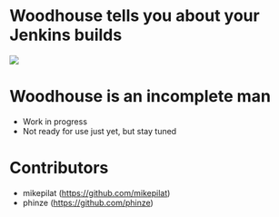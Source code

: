 # Woodhouse tells you about your Jenkins builds

<img src="http://26.media.tumblr.com/tumblr_llihcfMpvR1qi7deco1_400.gif">

# Woodhouse is an incomplete man

 * Work in progress
 * Not ready for use just yet, but stay tuned

# Contributors

 * mikepilat (https://github.com/mikepilat)
 * phinze (https://github.com/phinze)

